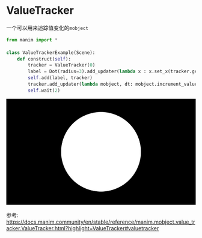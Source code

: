 # ValueTracker

一个可以用来追踪值变化的`mobject`

```python
from manim import *

class ValueTrackerExample(Scene):
    def construct(self):
        tracker = ValueTracker(0)
        label = Dot(radius=3).add_updater(lambda x : x.set_x(tracker.get_value()))
        self.add(label, tracker)
        tracker.add_updater(lambda mobject, dt: mobject.increment_value(dt))
        self.wait(2)
```

![](./ValueTracker/1.gif)















参考:
https://docs.manim.community/en/stable/reference/manim.mobject.value_tracker.ValueTracker.html?highlight=ValueTracker#valuetracker